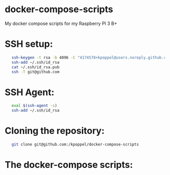 # docker-compose-scripts
My docker compose scripts for my Raspberry PI 3 B+

# SSH setup:
```bash
   ssh-keygen -t rsa -b 4096 -C "4174578+kpoppel@users.noreply.github.com"
   ssh-add ~/.ssh/id_rsa
   cat ~/.ssh/id_rsa.pub
   ssh -T git@github.com
```

# SSH Agent:
```bash
   eval $(ssh-agent -s)
   ssh-add ~/.ssh/id_rsa
```
# Cloning the repository:
```bash
   git clone git@github.com:/kpoppel/docker-compose-scripts
```

# The docker-compose scripts:

